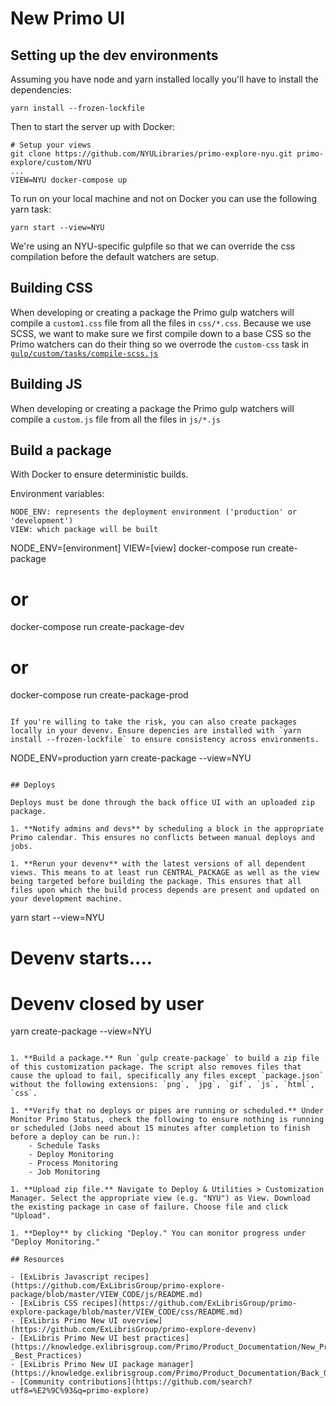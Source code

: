 # New Primo UI

## Setting up the dev environments

Assuming you have node and yarn installed locally you'll have to install the dependencies:

```
yarn install --frozen-lockfile
```

Then to start the server up with Docker:

```
# Setup your views
git clone https://github.com/NYULibraries/primo-explore-nyu.git primo-explore/custom/NYU
...
VIEW=NYU docker-compose up
```

To run on your local machine and not on Docker you can use the following yarn task:

```
yarn start --view=NYU
```

We're using an NYU-specific gulpfile so that we can override the css compilation before the default watchers are setup.

## Building CSS

When developing or creating a package the Primo gulp watchers will compile a `custom1.css` file from all the files in `css/*.css`. Because we use SCSS, we want to make sure we first compile down to a base CSS so the Primo watchers can do their thing so we overrode the `custom-css` task in [`gulp/custom/tasks/compile-scss.js`](blob/master/gulp/custom/tasks/compile-scss.js#L15)

## Building JS

When developing or creating a package the Primo gulp watchers will compile a `custom.js` file from all the files in `js/*.js`

## Build a package

With Docker to ensure deterministic builds.

Environment variables:
```
NODE_ENV: represents the deployment environment ('production' or 'development')
VIEW: which package will be built

```
NODE_ENV=[environment] VIEW=[view] docker-compose run create-package
# or
docker-compose run create-package-dev
# or
docker-compose run create-package-prod
```

If you're willing to take the risk, you can also create packages locally in your devenv. Ensure depencies are installed with `yarn install --frozen-lockfile` to ensure consistency across environments.
```
NODE_ENV=production yarn create-package --view=NYU
```

## Deploys

Deploys must be done through the back office UI with an uploaded zip package.

1. **Notify admins and devs** by scheduling a block in the appropriate Primo calendar. This ensures no conflicts between manual deploys and jobs.

1. **Rerun your devenv** with the latest versions of all dependent views. This means to at least run CENTRAL_PACKAGE as well as the view being targeted before building the package. This ensures that all files upon which the build process depends are present and updated on your development machine.

```
yarn start --view=NYU
# Devenv starts....
# Devenv closed by user
yarn create-package --view=NYU
```

1. **Build a package.** Run `gulp create-package` to build a zip file of this customization package. The script also removes files that cause the upload to fail, specifically any files except `package.json` without the following extensions: `png`, `jpg`, `gif`, `js`, `html`, `css`.

1. **Verify that no deploys or pipes are running or scheduled.** Under Monitor Primo Status, check the following to ensure nothing is running or scheduled (Jobs need about 15 minutes after completion to finish before a deploy can be run.):
    - Schedule Tasks
    - Deploy Monitoring
    - Process Monitoring
    - Job Monitoring

1. **Upload zip file.** Navigate to Deploy & Utilities > Customization Manager. Select the appropriate view (e.g. "NYU") as View. Download the existing package in case of failure. Choose file and click "Upload".

1. **Deploy** by clicking "Deploy." You can monitor progress under "Deploy Monitoring."

## Resources

- [ExLibris Javascript recipes](https://github.com/ExLibrisGroup/primo-explore-package/blob/master/VIEW_CODE/js/README.md)
- [ExLibris CSS recipes](https://github.com/ExLibrisGroup/primo-explore-package/blob/master/VIEW_CODE/css/README.md)
- [ExLibris Primo New UI overview](https://github.com/ExLibrisGroup/primo-explore-devenv)
- [ExLibris Primo New UI best practices](https://knowledge.exlibrisgroup.com/Primo/Product_Documentation/New_Primo_User_Interface/New_UI_Customization_-_Best_Practices)
- [ExLibris Primo New UI package manager](https://knowledge.exlibrisgroup.com/Primo/Product_Documentation/Back_Office_Guide/090Primo_Utilities/The_UI_Customization_Package_Manager)
- [Community contributions](https://github.com/search?utf8=%E2%9C%93&q=primo-explore)
